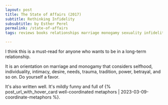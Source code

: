 ```yaml
---
layout: post
title: The State of Affairs (2017)
subtitle: Rethinking Infidelity
subsubtitle: by Esther Perel
permalink: /state-of-affairs
tags: reviews books relationships marriage monogamy sexuality infidelity

---
```


I think this is a must-read for anyone who wants to be in a long-term relationship.
<!--more-->
It is an orientation on marriage and monogamy that considers selfhood, individuality, intimacy, desire, needs, trauma, tradition, power, betrayal, and so on.
Do yourself a favor.

It's also written well.
It's mildly funny and full of {% post_url_with_hover_card well-coordinated metaphors | 2023-03-09-coordinate-metaphors %}.
